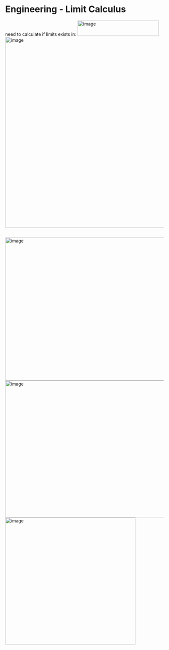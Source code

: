 # Engineering - Limit Calculus
need to calculate if limits exists in:
<img width="258" height="49" alt="image" src="https://github.com/user-attachments/assets/8b46f5fc-122a-45f6-9b8a-fb14c0ee4cfa" />
<br>
<img width="563" height="608" alt="image" src="https://github.com/user-attachments/assets/d44c248e-90b8-4b16-90cd-c769809616d2" />

<br>
<img width="574" height="456" alt="image" src="https://github.com/user-attachments/assets/4fd1fa72-5c54-4372-acfa-cb422a312ecb" />
<img width="524" height="436" alt="image" src="https://github.com/user-attachments/assets/38f8f57e-3953-4fc8-b870-d76870508b6b" />
<br>
<img width="414" height="405" alt="image" src="https://github.com/user-attachments/assets/bff750de-1441-44c6-a554-f2ece4788a2f" />

